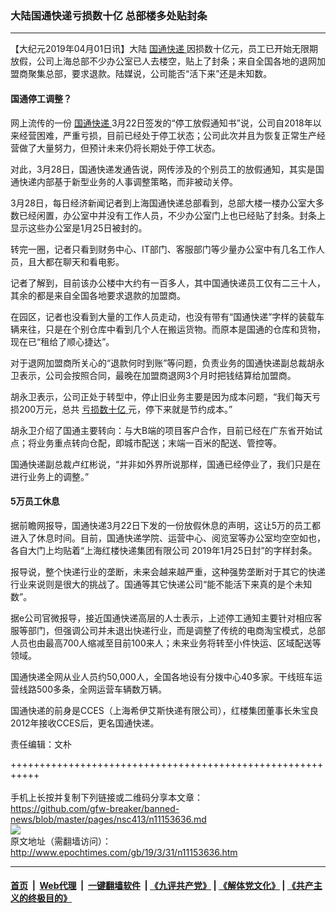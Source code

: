 ### 大陆国通快递亏损数十亿 总部楼多处贴封条
------------------------

<p>
 【大纪元2019年04月01日讯】大陆
 <a href="http://www.epochtimes.com/gb/tag/%E5%9B%BD%E9%80%9A%E5%BF%AB%E9%80%92.html">
  国通快递
 </a>
 因损数十亿元，员工已开始无限期放假，公司上海总部不少办公室已人去楼空，贴上了封条；来自全国各地的退网加盟商聚集总部，要求退款。陆媒说，公司能否“活下来”还是未知数。
</p>
<h4>
 国通停工调整？
</h4>
<p>
 网上流传的一份
 <a href="http://www.epochtimes.com/gb/tag/%E5%9B%BD%E9%80%9A%E5%BF%AB%E9%80%92.html">
  国通快递
 </a>
 3月22日签发的“停工放假通知书”说，公司自2018年以来经营困难，严重亏损，目前已经处于停工状态；公司此次并且为恢复正常生产经营做了大量努力，但预计未来仍将长期处于停工状态。
</p>
<p>
 对此，3月28日，国通快递发通告说，网传涉及的个别员工的放假通知，其实是国通快递内部基于新型业务的人事调整策略，而非被动关停。
</p>
<p>
 3月28日，每日经济新闻记者到上海国通快递总部看到，总部大楼一楼办公室大多数已经闲置，办公室中并没有工作人员，不少办公室门上也已经贴了封条。封条上显示这些办公室是1月25日被封的。
</p>
<p>
 转完一圈，记者只看到财务中心、IT部门、客服部门等少量办公室中有几名工作人员，且大都在聊天和看电影。
</p>
<p>
 记者了解到，目前该办公楼中大约有一百多人，其中国通快递员工仅有二三十人，其余的都是来自全国各地要求退款的加盟商。
</p>
<p>
 在园区，记者也没看到大量的工作人员走动，也没有带有“国通快递”字样的装载车辆来往，只是在个别仓库中看到几个人在搬运货物。而原本是国通的仓库和货物，现在已“租给了顺心捷达”。
</p>
<p>
 对于退网加盟商所关心的“退款何时到账”等问题，负责业务的国通快递副总裁胡永卫表示，公司会按照合同，最晚在加盟商退网3个月时把钱结算给加盟商。
</p>
<p>
 胡永卫表示，公司正处于转型中，停止旧业务主要是因为成本问题，“我们每天亏损200万元，总共
 <a href="http://www.epochtimes.com/gb/tag/%E4%BA%8F%E6%8D%9F%E6%95%B0%E5%8D%81%E4%BA%BF.html">
  亏损数十亿
 </a>
 元，停下来就是节约成本。”
</p>
<p>
 胡永卫介绍了国通主要转向：与大B端的项目客户合作，目前已经在广东省开始试点；将业务重点转向仓配，即城市配送；末端一百米的配送、管控等。
</p>
<p>
 国通快递副总裁卢红彬说，“并非如外界所说那样，国通已经停业了，我们只是在进行业务上的调整。”
</p>
<h4>
 5万员工休息
</h4>
<p>
 据前瞻网报导，国通快递3月22日下发的一份放假休息的声明，这让5万的员工都进入了休息时间。目前，国通快递学院、运营中心、阅览室等办公室均空空如也，各自大门上均贴着“上海红楼快递集团有限公司 2019年1月25日封”的字样封条。
</p>
<p>
 报导说，整个快递行业的垄断，未来会越来越严重，这种强势垄断对于其它的快递行业来说则是很大的挑战了。国通等其它快递公司“能不能活下来真的是个未知数”。
</p>
<p>
 据e公司官微报导，接近国通快递高层的人士表示，上述停工通知主要针对相应客服等部门，但强调公司并未退出快递行业，而是调整了传统的电商淘宝模式，总部人员也由最高700人缩减至目前100来人；未来业务将转至小件快运、区域配送等领域。
</p>
<p>
 国通快递全网从业人员约50,000人，全国各地设有分拨中心40多家。干线班车运营线路500多条，全网运营车辆数万辆。
</p>
<p>
 国通快递的前身是CCES（上海希伊艾斯快递有限公司），红楼集团董事长朱宝良2012年接收CCES后，更名国通快递。
</p>
<p>
 责任编辑：文朴
</p>

+++++++++++++++++++++++++++++++++++++++++++++++++++++++++++<br/><br/>
手机上长按并复制下列链接或二维码分享本文章：<br/>
https://github.com/gfw-breaker/banned-news/blob/master/pages/nsc413/n11153636.md <br/>
<a href='https://github.com/gfw-breaker/banned-news/blob/master/pages/nsc413/n11153636.md'><img src='https://github.com/gfw-breaker/banned-news/blob/master/pages/nsc413/n11153636.md.png'/></a> <br/>
原文地址（需翻墙访问）：http://www.epochtimes.com/gb/19/3/31/n11153636.htm


------------------------
#### [首页](https://github.com/gfw-breaker/banned-news/blob/master/README.md) &nbsp;|&nbsp; [Web代理](https://github.com/labour-camp/helloworld) &nbsp;|&nbsp; [一键翻墙软件](https://github.com/gfw-breaker/nogfw/blob/master/README.md) &nbsp;| [《九评共产党》](https://github.com/gfw-breaker/9ping.md/blob/master/README.md#九评之一评共产党是什么) | [《解体党文化》](https://github.com/gfw-breaker/jtdwh.md/blob/master/README.md) | [《共产主义的终极目的》](https://github.com/gfw-breaker/gczydzjmd.md/blob/master/README.md)

